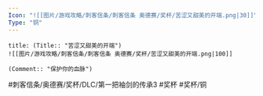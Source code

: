 ```yaml
---
Icon: "![[图片/游戏攻略/刺客信条/刺客信条 奥德赛/奖杯/苦涩又甜美的开端.png|30]]"
Type: "铜"
---
```

```ad-common-bronze-trophy
title: (Title:: "苦涩又甜美的开端")
![[图片/游戏攻略/刺客信条/刺客信条 奥德赛/奖杯/苦涩又甜美的开端.png|100]]

(Comment:: "保护你的血脉")
```

#刺客信条/奥德赛/奖杯/DLC/第一把袖剑的传承3 #奖杯 #奖杯/铜
